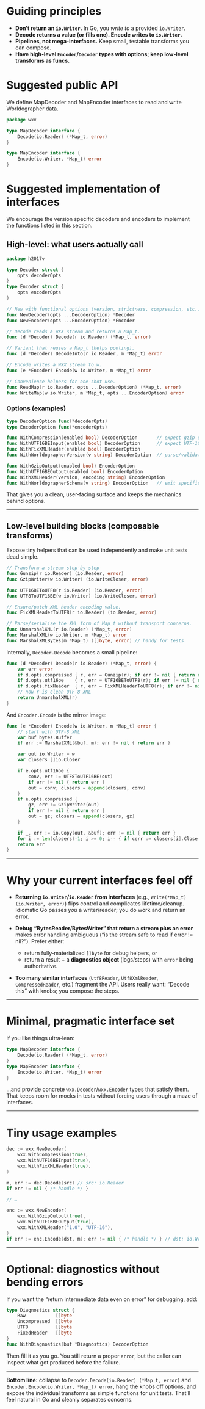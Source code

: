 # Guiding principles

* **Don’t return an `io.Writer`.** In Go, you *write to* a provided `io.Writer`.
* **Decode returns a value (or fills one). Encode writes to `io.Writer`.**
* **Pipelines, not mega-interfaces.** Keep small, testable transforms you can compose.
* **Have high‑level `Encoder`/`Decoder` types with options; keep low‑level transforms as funcs.**

# Suggested public API

We define MapDecoder and MapEncoder interfaces to read and write Worldographer data.

```go
package wxx

type MapDecoder interface {
	Decode(io.Reader) (*Map_t, error)
}

type MapEncoder interface {
	Encode(io.Writer, *Map_t) error
}
```

# Suggested implementation of interfaces

We encourage the version specific decoders and encoders to implement the functions listed in this section.

## High‑level: what users actually call

```go
package h2017v

type Decoder struct {
    opts decoderOpts
}
type Encoder struct {
    opts encoderOpts
}

// New with functional options (version, strictness, compression, etc.)
func NewDecoder(opts ...DecoderOption) *Decoder
func NewEncoder(opts ...EncoderOption) *Encoder

// Decode reads a WXX stream and returns a Map_t.
func (d *Decoder) Decode(r io.Reader) (*Map_t, error)

// Variant that reuses a Map_t (helps pooling).
func (d *Decoder) DecodeInto(r io.Reader, m *Map_t) error

// Encode writes a WXX stream to w.
func (e *Encoder) Encode(w io.Writer, m *Map_t) error

// Convenience helpers for one‑shot use.
func ReadMap(r io.Reader, opts ...DecoderOption) (*Map_t, error)
func WriteMap(w io.Writer, m *Map_t, opts ...EncoderOption) error
```

### Options (examples)

```go
type DecoderOption func(*decoderOpts)
type EncoderOption func(*encoderOpts)

func WithCompression(enabled bool) DecoderOption       // expect gzip on input
func WithUTF16BEInput(enabled bool) DecoderOption      // expect UTF-16/BE
func WithFixXMLHeader(enabled bool) DecoderOption
func WithWorldographerVersion(v string) DecoderOption  // parse/validate schema

func WithGzipOutput(enabled bool) EncoderOption
func WithUTF16BEOutput(enabled bool) EncoderOption
func WithXMLHeader(version, encoding string) EncoderOption
func WithWorldographerSchema(v string) EncoderOption   // emit specific schema
```

That gives you a clean, user‑facing surface and keeps the mechanics behind options.

---

## Low‑level building blocks (composable transforms)

Expose tiny helpers that can be used independently and make unit tests dead simple.

```go
// Transform a stream step-by-step
func Gunzip(r io.Reader) (io.Reader, error)
func GzipWriter(w io.Writer) (io.WriteCloser, error)

func UTF16BEToUTF8(r io.Reader) (io.Reader, error)
func UTF8ToUTF16BE(w io.Writer) (io.WriteCloser, error)

// Ensure/patch XML header encoding value.
func FixXMLHeaderToUTF8(r io.Reader) (io.Reader, error)

// Parse/serialize the XML form of Map_t without transport concerns.
func UnmarshalXML(r io.Reader) (*Map_t, error)
func MarshalXML(w io.Writer, m *Map_t) error
func MarshalXMLBytes(m *Map_t) ([]byte, error) // handy for tests
```

Internally, `Decoder.Decode` becomes a small pipeline:

```go
func (d *Decoder) Decode(r io.Reader) (*Map_t, error) {
    var err error
    if d.opts.compressed { r, err = Gunzip(r); if err != nil { return nil, err } }
    if d.opts.utf16be    { r, err = UTF16BEToUTF8(r); if err != nil { return nil, err } }
    if d.opts.fixHeader  { r, err = FixXMLHeaderToUTF8(r); if err != nil { return nil, err } }
    // now r is clean UTF‑8 XML
    return UnmarshalXML(r)
}
```

And `Encoder.Encode` is the mirror image:

```go
func (e *Encoder) Encode(w io.Writer, m *Map_t) error {
    // start with UTF‑8 XML
    var buf bytes.Buffer
    if err := MarshalXML(&buf, m); err != nil { return err }

    var out io.Writer = w
    var closers []io.Closer

    if e.opts.utf16be {
        conv, err := UTF8ToUTF16BE(out)
        if err != nil { return err }
        out = conv; closers = append(closers, conv)
    }
    if e.opts.compressed {
        gz, err := GzipWriter(out)
        if err != nil { return err }
        out = gz; closers = append(closers, gz)
    }

    if _, err := io.Copy(out, &buf); err != nil { return err }
    for i := len(closers)-1; i >= 0; i-- { if cerr := closers[i].Close(); cerr != nil && err == nil { err = cerr } }
    return err
}
```

---

# Why your current interfaces feel off

* **Returning `io.Writer`/`io.Reader` from interfaces** (e.g., `Write(*Map_t) (io.Writer, error)`) flips control and complicates lifetime/cleanup. Idiomatic Go passes *you* a writer/reader; you do work and return an error.
* **Debug “BytesReader/BytesWriter” that return a stream plus an error** makes error handling ambiguous (“is the stream safe to read if error != nil?”). Prefer either:

    * return fully‑materialized `[]byte` for debug helpers, or
    * return a result + a **diagnostics object** (logs/steps) with `error` being authoritative.
* **Too many similar interfaces** (`Utf8Reader`, `Utf8XmlReader`, `CompressedReader`, etc.) fragment the API. Users really want: “Decode this” with knobs; you compose the steps.

---

# Minimal, pragmatic interface set

If you like things ultra‑lean:

```go
type MapDecoder interface {
    Decode(io.Reader) (*Map_t, error)
}
type MapEncoder interface {
    Encode(io.Writer, *Map_t) error
}
```

…and provide concrete `wxx.Decoder`/`wxx.Encoder` types that satisfy them. That keeps room for mocks in tests without forcing users through a maze of interfaces.

---

# Tiny usage examples

```go
dec := wxx.NewDecoder(
    wxx.WithCompression(true),
    wxx.WithUTF16BEInput(true),
    wxx.WithFixXMLHeader(true),
)

m, err := dec.Decode(src) // src: io.Reader
if err != nil { /* handle */ }

// …

enc := wxx.NewEncoder(
    wxx.WithGzipOutput(true),
    wxx.WithUTF16BEOutput(true),
    wxx.WithXMLHeader("1.0", "UTF-16"),
)
if err := enc.Encode(dst, m); err != nil { /* handle */ } // dst: io.Writer
```

---

# Optional: diagnostics without bending errors

If you want the “return intermediate data even on error” for debugging, add:

```go
type Diagnostics struct {
    Raw           []byte
    Uncompressed  []byte
    UTF8          []byte
    FixedHeader   []byte
}
func WithDiagnostics(buf *Diagnostics) DecoderOption
```

Then fill it as you go. You still return a proper `error`, but the caller can inspect what got produced before the failure.

---

**Bottom line:** collapse to `Decoder.Decode(io.Reader) (*Map_t, error)` and `Encoder.Encode(io.Writer, *Map_t) error`, hang the knobs off options, and expose the individual transforms as simple functions for unit tests. That’ll feel natural in Go and cleanly separates concerns.
